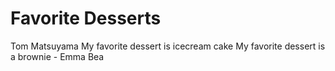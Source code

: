 # Favorite Desserts
Tom Matsuyama
My favorite dessert is icecream cake
My favorite dessert is a brownie - Emma Bea
